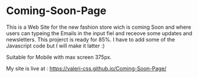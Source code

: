 # Coming-Soon-Page

This is a Web Site for the new fashion store wich is coming Soon and where users can typeing the Emails in the input fiel and receove some updates and newsletters. This projerct is ready for 85%. I have to add some of the Javascript code but I will make it latter :)

Suitable for Mobile with max screen 375px.

My site is live at : https://valeri-css.github.io/Coming-Soon-Page/
